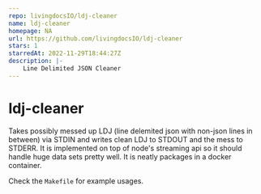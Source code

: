 ```yaml
---
repo: livingdocsIO/ldj-cleaner
name: ldj-cleaner
homepage: NA
url: https://github.com/livingdocsIO/ldj-cleaner
stars: 1
starredAt: 2022-11-29T18:44:27Z
description: |-
    Line Delimited JSON Cleaner
---
```


ldj-cleaner
===========

Takes possibly messed up LDJ (line delemited json with non-json lines
in between) via STDIN and writes clean LDJ to STDOUT and the mess to
STDERR. It is implemented on top of node's streaming api so it should
handle huge data sets pretty well. It is neatly packages in a docker
container.

Check the `Makefile` for example usages.

